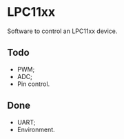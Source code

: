 # LPC11xx

Software to control an LPC11xx device.

## Todo

- PWM;
- ADC;
- Pin control.

## Done

- UART;
- Environment.
